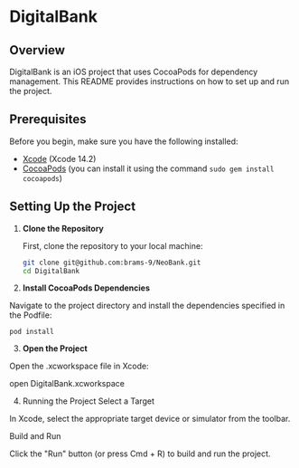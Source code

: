 # DigitalBank

## Overview

DigitalBank is an iOS project that uses CocoaPods for dependency management. This README provides instructions on how to set up and run the project.

## Prerequisites

Before you begin, make sure you have the following installed:

- [Xcode](https://developer.apple.com/xcode/) (Xcode 14.2)
- [CocoaPods](https://cocoapods.org) (you can install it using the command `sudo gem install cocoapods`)

## Setting Up the Project

1. **Clone the Repository**

   First, clone the repository to your local machine:

   ```bash
   git clone git@github.com:brams-9/NeoBank.git
   cd DigitalBank

2. **Install CocoaPods Dependencies**

Navigate to the project directory and install the dependencies specified in the Podfile:
   ```
   pod install
```

3. **Open the Project**

Open the .xcworkspace file in Xcode:

open DigitalBank.xcworkspace

4. Running the Project
Select a Target

In Xcode, select the appropriate target device or simulator from the toolbar.

Build and Run

Click the "Run" button (or press Cmd + R) to build and run the project.


